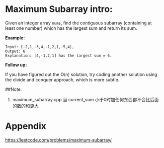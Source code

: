 # Maximum Subarray intro:
Given an integer array `nums`, find the contiguous subarray (containing at least one number) which has the largest sum and return its sum.

**Example:**
```
Input: [-2,1,-3,4,-1,2,1,-5,4],
Output: 6
Explanation: [4,-1,2,1] has the largest sum = 6.
```

**Follow up:**

If you have figured out the O(n) solution, try coding another solution using the divide and conquer approach, which is more subtle.




##Note:
1. maximum_subarray.cpp
	当 current_sum 小于0时加任何东西都不会比后面的数的和更大

# Appendix
https://leetcode.com/problems/maximum-subarray/